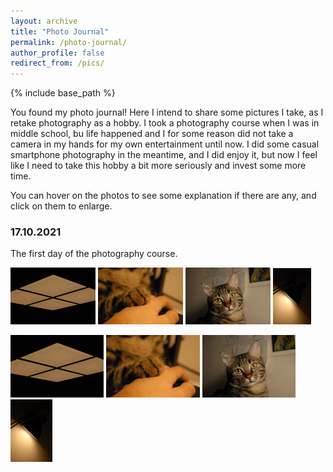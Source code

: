 ```yaml
---
layout: archive
title: "Photo Journal"
permalink: /photo-journal/
author_profile: false
redirect_from: /pics/
---
```


{% include base_path %}

You found my photo journal! Here I intend to share some pictures I take, as I retake photography as a hobby. I took a photography course when I was in middle school, bu life happened and I for some reason did not take a camera in my hands for my own entertainment until now. I did some casual smartphone photography in the meantime, and I did enjoy it, but now I feel like I need to take this hobby a bit more seriously and invest some more time.

You can hover on the photos to see some explanation if there are any, and click on them to enlarge.

### 17.10.2021

The first day of the photography course. 

[<img src="/images/photoJournal/ceil.jpg" width="27%">](/images/photoJournal/ceil.jpg) [<img src="/images/photoJournal/paw.jpg" width="27%">](/images/photoJournal/paw.jpg) [<img src="/images/photoJournal/garavel.jpg" width="27%">](/images/photoJournal/garavel.jpg) [<img src="/images/photoJournal/lampsym.jpg" width="12%">](/images/photoJournal/lampsym.jpg)

[<img src="/images/photoJournal/ceil.jpg" height="100">](/images/photoJournal/ceil.jpg) [<img src="/images/photoJournal/paw.jpg" height="100">](/images/photoJournal/paw.jpg) [<img src="/images/photoJournal/garavel.jpg" height="100">](/images/photoJournal/garavel.jpg) [<img src="/images/photoJournal/lampsym.jpg" height="100">](/images/photoJournal/lampsym.jpg)

<!-- [<img src="/images/bio-photo.jpg" width="32%">](/images/bio-photo.jpg "This is Boostnote's repository This is Boostnote's repository This is Boostnote's repository This is Boostnote's repository This is Boostnote's repository This is Boostnote's repository This is Boostnote's repository This is Boostnote's repository This is Boostnote's repository This is Boostnote's repository This is Boostnote's repository This is Boostnote's repository This is Boostnote's repository This is Boostnote's repository This is Boostnote's repository ") [<img src="/images/bio-photo.jpg" width="32%">](http://instagram.com/) [<img src="/images/bio-photo.jpg" width="32%">](http://instagram.com/)  -->